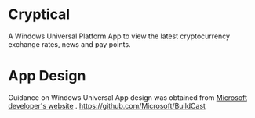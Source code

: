 
# Cryptical
A Windows Universal Platform App to view the latest cryptocurrency exchange rates, news and pay points.

# App Design
Guidance on Windows Universal App design was obtained from [Microsoft developer's website](https://developer.microsoft.com/en-us/windows/apps/design) . 
https://github.com/Microsoft/BuildCast
